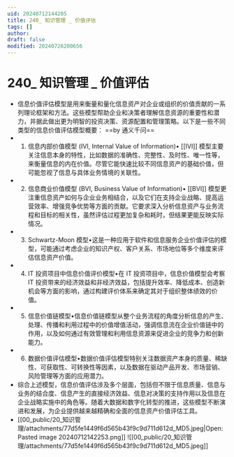 ```yaml
---
uid: 20240712144205
title: 240_ 知识管理 _ 价值评估
tags: []
author: 
draft: false
modified: 20240726200656
---
```


# 240_ 知识管理 _ 价值评估

- 信息价值评估模型是用来衡量和量化信息资产对企业或组织的价值贡献的一系列理论框架和方法。这些模型帮助企业和决策者理解信息资源的重要性和潜力，并据此做出更为明智的投资决策、资源配置和管理策略。以下是一些不同类型的信息价值评估模型概要： ==by 通义千问==
- 1. 信息内部价值模型 (IVI, Internal Value of Information)• [[IVI]] 模型主要关注信息本身的特性，比如数据的准确性、完整性、及时性、唯一性等，来衡量信息的内在价值。尽管它能快速比较不同信息资产的基础价值，但可能忽视了信息与具体业务情境的关联性。
- 2. 信息商业价值模型 (BVI, Business Value of Information)• [[BVI]] 模型更注重信息资产如何与企业业务相结合，以及它们在支持企业战略、提高运营效率、增强竞争优势等方面的贡献。它要求深入分析信息资产与业务流程和目标的相关性，虽然评估过程更加复杂和耗时，但结果更能反映实际情况。
- 3. Schwartz-Moon 模型•这是一种应用于软件和信息服务企业价值评估的模型，可能通过考虑企业的知识产权、客户关系、市场地位等多个维度来评估信息资产价值。
- 4. IT 投资项目中信息价值评价模型•在 IT 投资项目中，信息价值模型会考察 IT 投资带来的经济效益和非经济效益，包括提升效率、降低成本、创造新机会等方面的影响，通过构建评价体系来确定其对于组织整体绩效的价值。
- 5. 信息价值链模型•信息价值链模型从整个业务流程的角度分析信息的产生、处理、传播和利用过程中的价值增值活动，强调信息流在企业价值链中的作用，以及如何通过有效管理和利用信息资源来促进企业的竞争力和创新能力。
- 6. 数据价值评估模型•数据价值评估模型特别关注数据资产本身的质量、稀缺性、可获取性、可转换性等因素，以及数据在驱动产品开发、市场营销、风险管理等方面的应用潜力。
- 综合上述模型，信息价值评估涉及多个层面，包括但不限于信息质量、信息与业务的结合度、信息产生的直接经济效益、信息对决策的支持作用以及信息在企业战略实施中的角色等。随着大数据和数字化转型的推进，这些模型不断演进和发展，为企业提供越来越精确和全面的信息资产价值评估工具。
- [[00_public/20_知识管理/attachments/77d5fe1449f6d565b43f9c9d711d612d_MD5.jpeg|Open: Pasted image 20240712142253.png]]
![[00_public/20_知识管理/attachments/77d5fe1449f6d565b43f9c9d711d612d_MD5.jpeg]]
